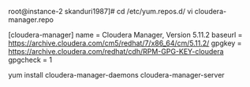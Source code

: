 
root@instance-2 skanduri1987]# cd /etc/yum.repos.d/
vi cloudera-manager.repo 
 
[cloudera-manager]
name = Cloudera Manager, Version 5.11.2
baseurl = https://archive.cloudera.com/cm5/redhat/7/x86_64/cm/5.11.2/
gpgkey = https://archive.cloudera.com/redhat/cdh/RPM-GPG-KEY-cloudera
gpgcheck = 1


yum install cloudera-manager-daemons cloudera-manager-server
